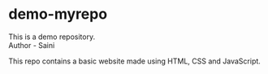 # demo-myrepo
This is a demo repository.
<br>
Author - Saini

This repo contains a basic website made using HTML, CSS and JavaScript.